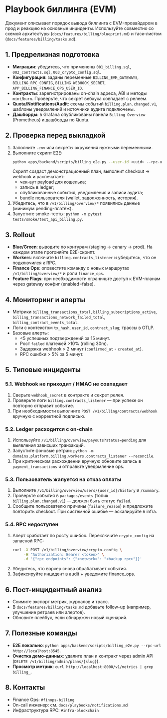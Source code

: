# Playbook биллинга (EVM)

Документ описывает порядок вывода биллинга с EVM-провайдером в прод и реакцию на основные инциденты. Используйте совместно со схемой архитектуры (`docs/features/billing/blueprint.md`) и таск-листом (`docs/features/billing/tasks.md`).

## 1. Предрелизная подготовка
- **Миграции**: убедитесь, что применены `001_billing.sql`, `002_contracts.sql`, `003_crypto_config.sql`.
- **Конфигурация**: заданы переменные `BILLING_EVM_GATEWAYS`, `BILLING_RPC_CONFIG`, `BILLING_WEBHOOK_SECRET`, `APP_BILLING_FINANCE_OPS_USER_ID`.
- **Контракты**: зарегистрированы on-chain адреса, ABI и методы `mint`/`burn`. Проверьте, что секрет вебхука совпадает с релеем.
- **Quota/Notifications/Audit**: схемы событий `billing.plan.changed.v1`, шаблоны уведомлений и источники аудита подключены.
- **Дашборды**: в Grafana опубликованы панели `Billing Overview` (Prometheus) и дашборды по Quota.

## 2. Проверка перед выкладкой
1. Заполните `.env` или секреты окружения нужными переменными.
2. Выполните скрипт E2E:
   ```bash
   python apps/backend/scripts/billing_e2e.py --user-id <uuid> --rpc-url <rpc> --webhook-secret <secret>
   ```
   Скрипт создаст демонстрационный план, выполнит checkout → webhook и распечатает:
   - чек-аут payload для кошелька;
   - запись в ledger;
   - опубликованные события, уведомления и записи аудита;
   - bundle пользователя (wallet, задолженность, история).
3. Убедитесь, что в `/v1/billing/overview/*` появились данные (минимум pending-платёж).
4. Запустите smoke-тесты: `python -m pytest tests/smoke/test_api_billing.py`.

## 3. Rollout
- **Blue/Green**: выводите по контурам (staging → canary → prod). На каждом этапе прогоняйте E2E-скрипт.
- **Workers**: включите `billing.contracts_listener` и убедитесь, что он подключился к RPC.
- **Finance Ops**: оповестите команду о новых маршрутах `/v1/billing/overview/*` и роли `finance_ops`.
- **Feature Flags**: при необходимости ограничьте доступ к EVM-планам через gateway конфиг (enabled=false).

## 4. Мониторинг и алерты
- Метрики `billing_transactions_total`, `billing_subscriptions_active`, `billing_transactions_network_failed_total`, `billing_contract_events_total`.
- Логи с контекстом `tx_hash`, `user_id`, `contract_slug`; трассы в OTLP.
- Базовые алерты:
  - <5 успешных подтверждений за 15 минут.
  - Рост `failed` платежей >10% (rolling 30m).
  - Задержка webhook > 2 минут (`confirmed_at` - `created_at`).
  - RPC ошибки > 5% за 5 минут.

## 5. Типовые инциденты
### 5.1. Webhook не приходит / HMAC не совпадает
1. Сверьте `webhook_secret` в контракте и секрет релея.
2. Проверьте логи `billing.contracts_listener` — при успехе он повторно отправит событие.
3. При необходимости выполните `POST /v1/billing/contracts/webhook` вручную с корректной подписью.

### 5.2. Ledger расходитcя с on-chain
1. Используйте `/v1/billing/overview/payouts?status=pending` для выявления зависших транзакций.
2. Запустите фоновые ретраи: `python -m domains.platform.billing.workers.contracts_listener --reconcile`.
3. При критическом расхождении вручную обновите запись в `payment_transactions` и отправьте уведомление ops.

### 5.3. Пользователь жалуется на отказ оплаты
1. Выполните `/v1/billing/overview/users/{user_id}/history` и `/summary`.
2. Проверьте события в `packages/events` (топик `billing.plan.changed.v1`) — должен быть статус `failed`.
3. Сообщите пользователю причины (`failure_reason`) и предложите повторить checkout. При системной ошибке — эскалируйте в infra.

### 5.4. RPC недоступен
1. Алерт сработает по росту ошибок. Переключите `crypto_config` на запасной RPC:
   ```bash
   curl -X POST /v1/billing/overview/crypto-config \
        -H "Authorization: Bearer <token>" \
        -d '{"rpc_endpoints": {"<network>": "<backup_rpc>"}}'
   ```
2. Убедитесь, что воркер снова обрабатывает события.
3. Зафиксируйте инцидент в audit + уведомите finance_ops.

## 6. Пост-инцидентный анализ
- Снимите экспорт метрик, журналов и трасс.
- В `docs/features/billing/tasks.md` добавьте follow-up (например, улучшение ретраев или алертов).
- Обновите плейбук, если обнаружен новый сценарий.

## 7. Полезные команды
- **E2E локально**: `python apps/backend/scripts/billing_e2e.py --rpc-url http://localhost:8545`.
- **Очистка демо-данных**: удалите план и контракт через admin API (`DELETE /v1/billing/admin/plans/{slug}`).
- **Просмотр метрик**: `curl http://localhost:8000/v1/metrics | grep billing_`.

## 8. Контакты
- Finance Ops: `#finops-billing`
- On-call инженер: см. `docs/playbooks/notifications.md`
- Инфраструктура RPC: `#infra-blockchain`

